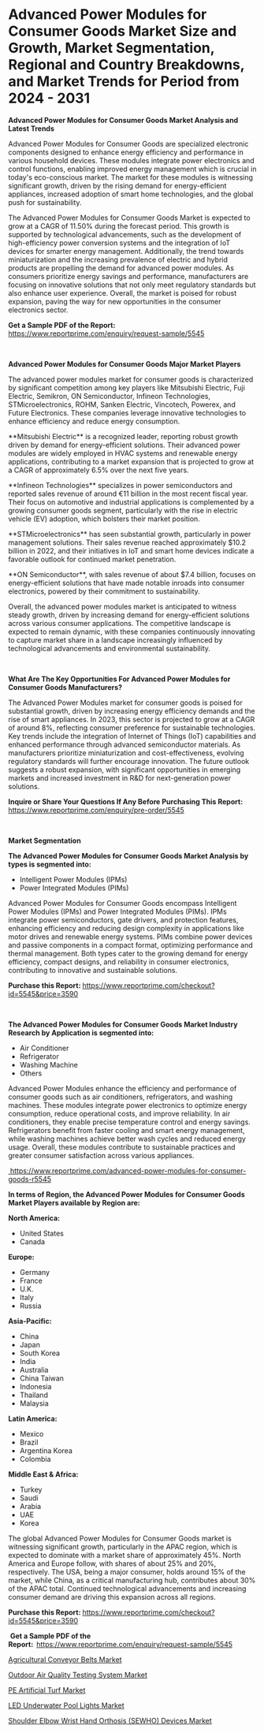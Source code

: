 <p><h1>Advanced Power Modules for Consumer Goods Market Size and Growth, Market Segmentation, Regional and Country Breakdowns, and Market Trends for Period from 2024 -  2031</h1></p><p><strong>Advanced Power Modules for Consumer Goods Market Analysis and Latest Trends</strong></p>
<p><p>Advanced Power Modules for Consumer Goods are specialized electronic components designed to enhance energy efficiency and performance in various household devices. These modules integrate power electronics and control functions, enabling improved energy management which is crucial in today's eco-conscious market. The market for these modules is witnessing significant growth, driven by the rising demand for energy-efficient appliances, increased adoption of smart home technologies, and the global push for sustainability.</p><p>The Advanced Power Modules for Consumer Goods Market is expected to grow at a CAGR of 11.50% during the forecast period. This growth is supported by technological advancements, such as the development of high-efficiency power conversion systems and the integration of IoT devices for smarter energy management. Additionally, the trend towards miniaturization and the increasing prevalence of electric and hybrid products are propelling the demand for advanced power modules. As consumers prioritize energy savings and performance, manufacturers are focusing on innovative solutions that not only meet regulatory standards but also enhance user experience. Overall, the market is poised for robust expansion, paving the way for new opportunities in the consumer electronics sector.</p></p>
<p><strong>Get a Sample PDF of the Report:&nbsp;</strong> <a href="https://www.reportprime.com/enquiry/request-sample/5545">https://www.reportprime.com/enquiry/request-sample/5545</a></p>
<p>&nbsp;</p>
<p><strong>Advanced Power Modules for Consumer Goods Major Market Players</strong></p>
<p><p>The advanced power modules market for consumer goods is characterized by significant competition among key players like Mitsubishi Electric, Fuji Electric, Semikron, ON Semiconductor, Infineon Technologies, STMicroelectronics, ROHM, Sanken Electric, Vincotech, Powerex, and Future Electronics. These companies leverage innovative technologies to enhance efficiency and reduce energy consumption.</p><p>**Mitsubishi Electric** is a recognized leader, reporting robust growth driven by demand for energy-efficient solutions. Their advanced power modules are widely employed in HVAC systems and renewable energy applications, contributing to a market expansion that is projected to grow at a CAGR of approximately 6.5% over the next five years. </p><p>**Infineon Technologies** specializes in power semiconductors and reported sales revenue of around €11 billion in the most recent fiscal year. Their focus on automotive and industrial applications is complemented by a growing consumer goods segment, particularly with the rise in electric vehicle (EV) adoption, which bolsters their market position.</p><p>**STMicroelectronics** has seen substantial growth, particularly in power management solutions. Their sales revenue reached approximately $10.2 billion in 2022, and their initiatives in IoT and smart home devices indicate a favorable outlook for continued market penetration.</p><p>**ON Semiconductor**, with sales revenue of about $7.4 billion, focuses on energy-efficient solutions that have made notable inroads into consumer electronics, powered by their commitment to sustainability. </p><p>Overall, the advanced power modules market is anticipated to witness steady growth, driven by increasing demand for energy-efficient solutions across various consumer applications. The competitive landscape is expected to remain dynamic, with these companies continuously innovating to capture market share in a landscape increasingly influenced by technological advancements and environmental sustainability.</p></p>
<p>&nbsp;</p>
<p><strong>What Are The Key Opportunities For Advanced Power Modules for Consumer Goods Manufacturers?</strong></p>
<p><p>The Advanced Power Modules market for consumer goods is poised for substantial growth, driven by increasing energy efficiency demands and the rise of smart appliances. In 2023, this sector is projected to grow at a CAGR of around 8%, reflecting consumer preference for sustainable technologies. Key trends include the integration of Internet of Things (IoT) capabilities and enhanced performance through advanced semiconductor materials. As manufacturers prioritize miniaturization and cost-effectiveness, evolving regulatory standards will further encourage innovation. The future outlook suggests a robust expansion, with significant opportunities in emerging markets and increased investment in R&D for next-generation power solutions.</p></p>
<p><strong>Inquire or Share Your Questions If Any Before Purchasing This Report:</strong> <a href="https://www.reportprime.com/enquiry/pre-order/5545">https://www.reportprime.com/enquiry/pre-order/5545</a></p>
<p>&nbsp;</p>
<p><strong>Market Segmentation</strong></p>
<p><strong>The Advanced Power Modules for Consumer Goods Market Analysis by types is segmented into:</strong></p>
<p><ul><li>Intelligent Power Modules (IPMs)</li><li>Power Integrated Modules (PIMs)</li></ul></p>
<p><p>Advanced Power Modules for Consumer Goods encompass Intelligent Power Modules (IPMs) and Power Integrated Modules (PIMs). IPMs integrate power semiconductors, gate drivers, and protection features, enhancing efficiency and reducing design complexity in applications like motor drives and renewable energy systems. PIMs combine power devices and passive components in a compact format, optimizing performance and thermal management. Both types cater to the growing demand for energy efficiency, compact designs, and reliability in consumer electronics, contributing to innovative and sustainable solutions.</p></p>
<p><strong>Purchase this Report:&nbsp;</strong><a href="https://www.reportprime.com/checkout?id=5545&price=3590">https://www.reportprime.com/checkout?id=5545&price=3590</a></p>
<p>&nbsp;</p>
<p><strong>The Advanced Power Modules for Consumer Goods Market Industry Research by Application is segmented into:</strong></p>
<p><ul><li>Air Conditioner</li><li>Refrigerator</li><li>Washing Machine</li><li>Others</li></ul></p>
<p><p>Advanced Power Modules enhance the efficiency and performance of consumer goods such as air conditioners, refrigerators, and washing machines. These modules integrate power electronics to optimize energy consumption, reduce operational costs, and improve reliability. In air conditioners, they enable precise temperature control and energy savings. Refrigerators benefit from faster cooling and smart energy management, while washing machines achieve better wash cycles and reduced energy usage. Overall, these modules contribute to sustainable practices and greater consumer satisfaction across various appliances.</p></p>
<p><a href="https://www.reportprime.com/advanced-power-modules-for-consumer-goods-r5545">&nbsp;https://www.reportprime.com/advanced-power-modules-for-consumer-goods-r5545</a></p>
<p><strong>In terms of Region, the Advanced Power Modules for Consumer Goods Market Players available by Region are:</strong></p>
<p>
    <p> <strong> North America: </strong>
        <ul>
            <li>United States</li>
            <li>Canada</li>
        </ul>
        </p> 
    <p> <strong> Europe: </strong>
        <ul>
            <li>Germany</li>
            <li>France</li>
            <li>U.K.</li>
            <li>Italy</li>
            <li>Russia</li>
        </ul>
        </p> 
    <p> <strong> Asia-Pacific: </strong>
        <ul>
            <li>China</li>
            <li>Japan</li>
            <li>South Korea</li>
            <li>India</li>
            <li>Australia</li>
            <li>China Taiwan</li>
            <li>Indonesia</li>
            <li>Thailand</li>
            <li>Malaysia</li>
        </ul>
        </p> 
    <p> <strong> Latin America: </strong>
        <ul>
            <li>Mexico</li>
            <li>Brazil</li>
            <li>Argentina Korea</li>
            <li>Colombia</li>
        </ul>
        </p> 
    <p> <strong> Middle East & Africa: </strong>
        <ul>
            <li>Turkey</li>
            <li>Saudi</li>
            <li>Arabia</li>
            <li>UAE</li>
            <li>Korea</li>
        </ul>
    </p>
    </p>
<p><p>The global Advanced Power Modules for Consumer Goods market is witnessing significant growth, particularly in the APAC region, which is expected to dominate with a market share of approximately 45%. North America and Europe follow, with shares of about 25% and 20%, respectively. The USA, being a major consumer, holds around 15% of the market, while China, as a critical manufacturing hub, contributes about 30% of the APAC total. Continued technological advancements and increasing consumer demand are driving this expansion across all regions.</p></p>
<p><strong>Purchase this Report: </strong><a href="https://www.reportprime.com/checkout?id=5545&price=3590">https://www.reportprime.com/checkout?id=5545&price=3590</a></p>
<p>&nbsp;<strong>Get a Sample PDF of the Report:&nbsp;&nbsp;</strong><a href="https://www.reportprime.com/enquiry/request-sample/5545">https://www.reportprime.com/enquiry/request-sample/5545</a></p>
<p><strong></strong></p>
<p><p><a href="https://www.linkedin.com/pulse/global-agricultural-conveyor-belts-market-product-type-application-fpq3c?trackingId=8QPpX9YaTpSL2gPKXY0niQ%3D%3D">Agricultural Conveyor Belts Market</a></p><p><a href="https://issuu.com/reportprime-2/docs/outdoor-air-quality-testing-system-_0eacafa1eddf3b">Outdoor Air Quality Testing System Market</a></p><p><a href="https://www.linkedin.com/pulse/pe-artificial-turf-market-global-regional-analysis-jgkkc?trackingId=xZfOp%2BluT1a4yWFb0lUTIA%3D%3D">PE Artificial Turf Market</a></p><p><a href="https://www.linkedin.com/pulse/led-underwater-pool-lights-market-analysis-report-global-insights-6ytjc?trackingId=eLXubzQPRLS%2B%2FYcuVXN9VA%3D%3D">LED Underwater Pool Lights Market</a></p><p><a href="https://issuu.com/reportprime-2/docs/shoulder-elbow-wrist-hand-orthosis-_2c8f5e566c1cda">Shoulder Elbow Wrist Hand Orthosis (SEWHO) Devices Market</a></p></p>